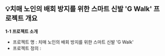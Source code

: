 ## 💡치매 노인의 배회 방지를 위한 스마트 신발 'G Walk' 프로젝트 개요

**1-1 프로젝트 소개**
- 프로젝트 명 : 치매 노인의 배회 방지를 위한 스마트 신발 'G Walk'
- 프로젝트 정의 :  
